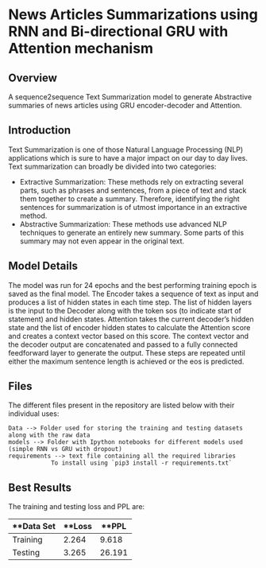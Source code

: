 # News Articles Summarizations using RNN and Bi-directional GRU with Attention mechanism

## Overview
A sequence2sequence Text Summarization model to generate Abstractive summaries of news articles using GRU encoder-decoder and Attention.

## Introduction
Text Summarization is one of those Natural Language Processing (NLP) applications which is sure to have a major impact on our day to day lives. Text summarization can broadly be divided into two categories:
* Extractive Summarization: These methods rely on extracting several parts, such as phrases and sentences, from a piece of text and stack them together to create a summary. Therefore, identifying the right sentences for summarization is of utmost importance in an extractive method.
* Abstractive Summarization: These methods use advanced NLP techniques to generate an entirely new summary. Some parts of this summary may not even appear in the original text.

## Model Details
The model was run for 24 epochs and the best performing training epoch is saved as the final model.
The Encoder takes a sequence of text as input and produces a list of hidden states in each time step. The list of hidden layers is the input to the Decoder along with the token sos (to indicate start of statement) and hidden states. Attention takes the current decoder’s hidden state and the list of encoder hidden states to calculate the Attention score and creates a context vector based on this score. The context vector and the decoder output are concatenated and passed to a fully connected feedforward layer to generate the output. These steps are repeated until either the maximum sentence length is achieved or the eos is predicted.

## Files
The different files present in the repository are listed below with their individual uses:

    Data --> Folder used for storing the training and testing datasets along with the raw data
    models --> Folder with Ipython notebooks for different models used (simple RNN vs GRU with dropout)
    requirements --> text file containing all the required libraries 
                To install using `pip3 install -r requirements.txt`
## Best Results
The training and testing loss and PPL are:

**Data Set | **Loss	 | **PPL
---------|-------|------
Training | 2.264 | 9.618
Testing	 | 3.265 | 26.191
